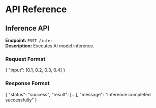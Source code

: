 # API Reference

## Inference API

**Endpoint:** `POST /infer`  
**Description:** Executes AI model inference.  

### **Request Format**

{
  "input": [0.1, 0.2, 0.3, 0.4]
}

### **Response Format**

{
  "status": "success",
  "result": [...],
  "message": "Inference completed successfully"
}
```json
